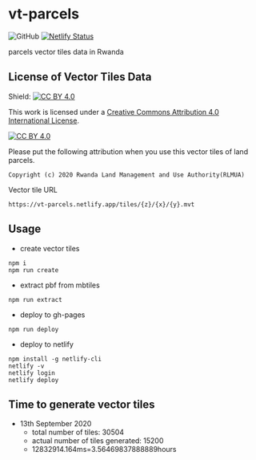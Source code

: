 # vt-parcels
![GitHub](https://img.shields.io/github/license/wasac/vt-parcels)
[![Netlify Status](https://api.netlify.com/api/v1/badges/58b0d7d0-f9ac-4bf4-b28a-2ec96843db8e/deploy-status)](https://app.netlify.com/sites/vt-parcels/deploys)

parcels vector tiles data in Rwanda

## License of Vector Tiles Data

Shield: [![CC BY 4.0][cc-by-shield]][cc-by]

This work is licensed under a [Creative Commons Attribution 4.0 International
License][cc-by].

[![CC BY 4.0][cc-by-image]][cc-by]

[cc-by]: http://creativecommons.org/licenses/by/4.0/
[cc-by-image]: https://i.creativecommons.org/l/by/4.0/88x31.png
[cc-by-shield]: https://img.shields.io/badge/License-CC%20BY%204.0-lightgrey.svg

Please put the following attribution when you use this vector tiles of land parcels.
```
Copyright (c) 2020 Rwanda Land Management and Use Authority(RLMUA)
```

Vector tile URL
```
https://vt-parcels.netlify.app/tiles/{z}/{x}/{y}.mvt
```

## Usage

- create vector tiles
```
npm i
npm run create
```

- extract pbf from mbtiles
```
npm run extract
```

- deploy to gh-pages
```
npm run deploy
```

- deploy to netlify
```
npm install -g netlify-cli
netlify -v
netlify login
netlify deploy
```

## Time to generate vector tiles
- 13th September 2020
  - total number of tiles: 30504
  - actual number of tiles generated: 15200
  - 12832914.164ms=3.56469837888889hours
